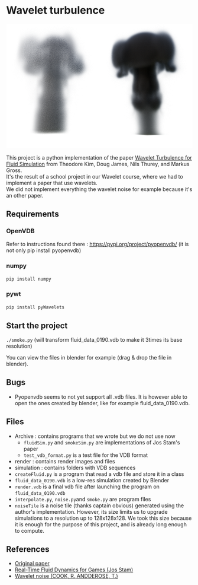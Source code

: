 # Wavelet turbulence

<p align="center">
  <img src="render/rendu3.png" />
</p>

This project is a python implementation of the paper [Wavelet Turbulence for Fluid Simulation](https://www.cs.cornell.edu/~tedkim/WTURB/wavelet_turbulence.pdf) from Theodore Kim, Doug James, Nils Thurey, and Markus Gross.   
It's the result of a school project in our Wavelet course, where we had to implement a paper that use wavelets.   
We did not implement everything the wavelet noise for example because it's an other paper.

## Requirements
### OpenVDB
Refer to instructions found there : https://pypi.org/project/pyopenvdb/ (it is not only pip install pyopenvdb)

### numpy
`pip install numpy`

### pywt
`pip install pyWavelets`

## Start the project

`./smoke.py`
(will transform fluid_data_0190.vdb to make it 3times its base resolution)

You can view the files in blender for example (drag & drop the file in blender).

## Bugs
 - Pyopenvdb seems to not yet support all .vdb files. It is however able to open the ones created by blender, like for example fluid_data_0190.vdb.

## Files
 - Archive : contains programs that we wrote but we do not use now
    - `fluidSim.py` and `smokeSim.py` are implementations of Jos Stam's paper
    - `test_vdb_format.py` is a test file for the VDB format
 - render : contains render images and files
 - simulation : contains folders with VDB sequences
 - `createFluid.py` is a program that read a vdb file and store it in a class
 - `fluid_data_0190.vdb` is a low-res simulation created by Blender
 - `render.vdb` is a final vdb file after launching the program on `fluid_data_0190.vdb`
 - `interpolate.py`, `noise.py`and `smoke.py` are program files
 - `noiseTile` is a noise tile (thanks captain obvious) generated using the author's implementation. However, its size limits us to upgrade simulations to a resolution up to 128x128x128. We took this size because it is enough for the purpose of this project, and is already long enough to compute.

## References
 - [Original paper](https://www.cs.cornell.edu/~tedkim/WTURB/)
 - [Real-Time Fluid Dynamics for Games (Jos Stam)](https://www.dgp.toronto.edu/public_user/stam/reality/Research/pdf/GDC03.pdf)
 - [Wavelet noise (COOK, R.,ANDDEROSE, T.)](https://graphics.pixar.com/library/WaveletNoise/paper.pdf)